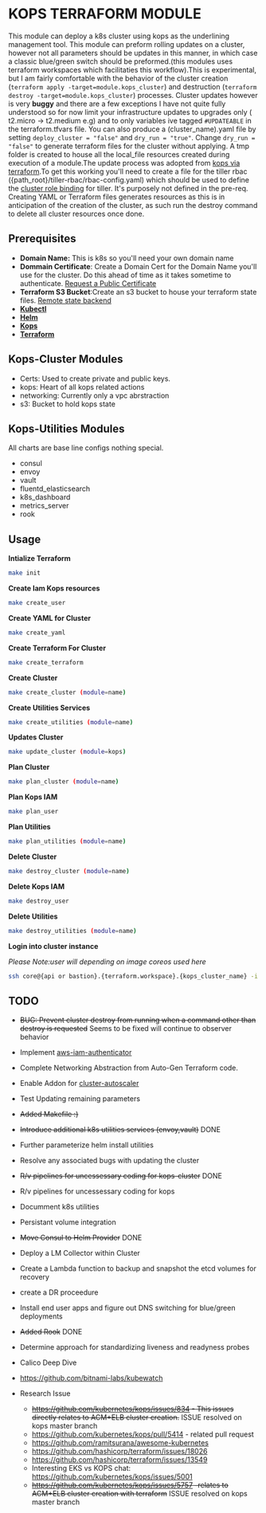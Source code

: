 # **KOPS TERRAFORM MODULE**

This module can deploy a k8s cluster using kops as the underlining management tool. This module can preform rolling updates on a cluster, however not all parameters should be updates in this manner, in which case a classic blue/green switch should be preformed.(this modules uses terraform workspaces which facilitaties this workflow).This is experimental, but I am fairly comfortable with the behavior of the cluster creation (`terraform apply -target=module.kops_cluster`) and destruction (`terraform destroy -target=module.kops_cluster`) processes. Cluster updates however is very **buggy** and there are a few exceptions I have not quite fully understood so for now limit your infrastructure updates to upgrades only ( t2.micro -> t2.medium e.g) and to only variables ive tagged `#UPDATEABLE` in the terraform.tfvars file. You can also produce a (cluster_name).yaml file by setting `deploy_cluster = "false"` and `dry_run = "true"`. Change `dry_run = "false"` to generate terraform files for the cluster without applying. A tmp folder is created to house all the local_file resources created during execution of a module.The update process was adopted from [kops via terraform](https://github.com/kubernetes/kops/blob/master/docs/terraform.md).To get this working you'll need to create a file for the tiller rbac ({path_root}/tiller-rbac/rbac-config.yaml) which should be used to define the [cluster role binding](https://github.com/helm/helm/blob/master/docs/rbac.md) for tiller. It's purposely not defined in the pre-req. Creating YAML or Terraform files generates resources as this is in anticipation of the creation of the cluster, as such run
the destroy command to delete all cluster resources once done.

## **Prerequisites**

- **Domain Name:** This is k8s so you'll need your own domain name
- **Dommain Certificate**: Create a Domain Cert for the Domain Name you'll use for the cluster. Do this ahead of time as it takes sometime to authenticate. [Request a Public Certificate](https://docs.aws.amazon.com/acm/latest/userguide/gs-acm-request-public.html)
- **Terraform S3 Bucket**:Create an s3 bucket to house your terraform state files. [Remote state backend](https://www.terraform.io/docs/backends/types/s3.html)
- [**Kubectl**](https://kubernetes.io/docs/tasks/tools/install-kubectl/)
- [**Helm**](https://docs.helm.sh/using_helm/)
- [**Kops**](https://github.com/kubernetes/kops/blob/master/docs/install.md)
- [**Terraform**](https://youdontgetalink.lookitupyaself)

## **Kops-Cluster Modules**

- Certs: Used to create private and public keys.
- kops: Heart of all kops related actions
- networking: Currently only a vpc abrstraction
- s3: Bucket to hold kops state

## **Kops-Utilities Modules**

All charts are base line configs nothing special.

- consul
- envoy
- vault
- fluentd_elasticsearch
- k8s_dashboard
- metrics_server
- rook

## **Usage**

**Intialize Terraform**

```bash
make init
```

**Create Iam Kops resources**

```bash
make create_user
```

**Create YAML for Cluster**

```bash
make create_yaml
```

**Create Terraform For Cluster**

```bash
make create_terraform
```

**Create Cluster**

```bash
make create_cluster (module=name)
```

**Create Utilities Services**

```bash
make create_utilities (module=name)
```

**Updates Cluster**

```bash
make update_cluster (module=kops)
```

**Plan Cluster**

```bash
make plan_cluster (module=name)
```

**Plan Kops IAM**

```bash
make plan_user
```

**Plan Utilities**

```bash
make plan_utilities (module=name)
```

**Delete Cluster**

```bash
make destroy_cluster (module=name)
```

**Delete Kops IAM**

```bash
make destroy_user
```

**Delete Utilities**

```bash
make destroy_utilities (module=name)
```

**Login into cluster instance**

_Please Note:user will depending on image coreos used here_

```bash
ssh core@{api or bastion}.{terraform.workspace}.{kops_cluster_name} -i {project.root}/keys/{keypair_name}.pem
```

## **TODO**

- ~~BUG: Prevent cluster destroy from running when a command other than destroy is requested~~ Seems to be fixed will continue to observer behavior
- Implement [aws-iam-authenticator](https://github.com/kubernetes-sigs/aws-iam-authenticator#kops-usage)

- Complete Networking Abstraction from Auto-Gen Terraform code.
- Enable Addon for [cluster-autoscaler](https://github.com/kubernetes/kops/tree/master/addons/cluster-autoscaler)
- Test Updating remaining parameters
- ~~Added Makefile :)~~
- ~~Introduce additional k8s utilities services (envoy,vault)~~ DONE
- Further parameterize helm install utilities
- Resolve any associated bugs with updating the cluster
- ~~R/v pipelines for uncessessary coding for kops-cluster~~ DONE
- R/v pipelines for uncessessary coding for kops
- Documment k8s utilities
- Persistant volume integration
- ~~Move Consul to Helm Provider~~ DONE
- Deploy a LM Collector within Cluster
- Create a Lambda function to backup and snapshot the etcd volumes for recovery
- create a DR proceedure
- Install end user apps and figure out DNS switching for blue/green deployments
- ~~Added Rook~~ DONE
- Determine approach for standardizing liveness and readyness probes
- Calico Deep Dive
- https://github.com/bitnami-labs/kubewatch
- Research Issue
  - ~~https://github.com/kubernetes/kops/issues/834 - This issues directly relates to ACM+ELB cluster creation.~~ ISSUE resolved on kops master branch
  - https://github.com/kubernetes/kops/pull/5414 - related pull request
  - https://github.com/ramitsurana/awesome-kubernetes
  - https://github.com/hashicorp/terraform/issues/18026
  - https://github.com/hashicorp/terraform/issues/13549
  - Interesting EKS vs KOPS chat: https://github.com/kubernetes/kops/issues/5001
  - ~~https://github.com/kubernetes/kops/issues/5757 -relates to ACM+ELB cluster creation with terraform~~ ISSUE resolved on kops master branch

